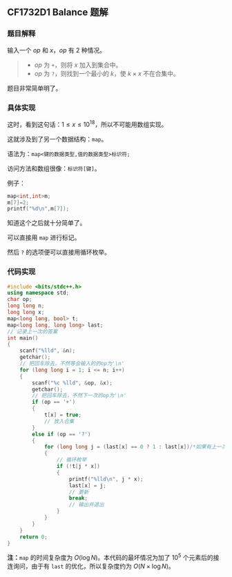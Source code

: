 ## CF1732D1 Balance 题解

### 题目解释

输入一个 $op$ 和 $x$，$op$ 有 $2$ 种情况。

> - $op$ 为 `+`，则将 $x$ 加入到集合中。
> - $op$ 为 `?`，则找到一个最小的 $k$，使 $k \times x$ 不在合集中。

题目非常简单明了。

### 具体实现

这时，看到这句话：$1 \le x \le 10^{18}$，所以不可能用数组实现。

这就涉及到了另一个数据结构：`map`。

语法为：`map<键的数据类型,值的数据类型>标识符;`

访问方法和数组很像：`标识符[键]`。

例子：

```cpp
map<int,int>m;
m[7]=2;
printf("%d\n",m[7]);
```

知道这个之后就十分简单了。

可以直接用 `map` 进行标记。

然后 `?` 的选项便可以直接用循环枚举。

### 代码实现

```cpp
#include <bits/stdc++.h>
using namespace std;
char op;
long long n;
long long x;
map<long long, bool> t;
map<long long, long long> last;
// 记录上一次的答案
int main()
{
    scanf("%lld", &n);
    getchar();
    // 把回车除去，不然等会输入的的op为'\n'
    for (long long i = 1; i <= n; i++)
    {
        scanf("%c %lld", &op, &x);
        getchar();
        // 把回车除去，不然下一次的op为'\n'
        if (op == '+')
        {
            t[x] = true;
            // 放入合集
        }
        else if (op == '?')
        {
            for (long long j = (last[x] == 0 ? 1 : last[x])/*如果有上一次，则从上一次开始枚举，否则从1开始*/;; j++)
            {
                // 循环枚举
                if (!t[j * x])
                {
                    printf("%lld\n", j * x);
                    last[x] = j;
                    // 更新
                    break;
                    // 输出并退出
                }
            }
        }
    }
    return 0;
}
```
**注：**`map` 的时间复杂度为 $O(\log N)$。本代码的最坏情况为加了 $10^5$ 个元素后的接连询问，由于有 `last` 的优化，所以复杂度约为 $O(N \times \log N)$。